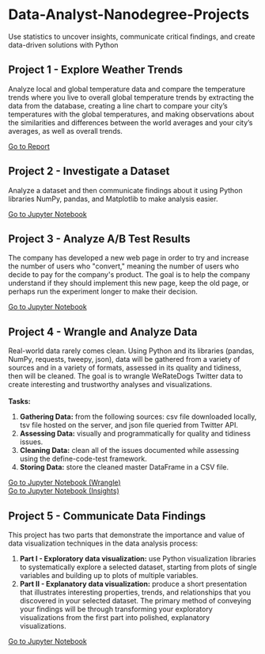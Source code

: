 # Data-Analyst-Nanodegree-Projects
Use statistics to uncover insights, communicate critical findings, and create data-driven solutions with Python

## Project 1 - Explore Weather Trends
Analyze local and global temperature data and compare the temperature trends where you live to overall global temperature trends by extracting the data from the 
database, creating a line chart to compare your city’s temperatures with the global temperatures, and making observations about the similarities and differences between 
the world averages and your city’s averages, as well as overall trends.

[Go to Report](Project-1_Explore-Weather-Trends/Project-1_Report.png)

## Project 2 - Investigate a Dataset
Analyze a dataset and then communicate findings about it using Python libraries NumPy, pandas, and Matplotlib to make analysis easier.

[Go to Jupyter Notebook](Project-2_Investigate-a-Dataset/Project-2_Investigate_a_Dataset.ipynb)

## Project 3 - Analyze A/B Test Results
The company has developed a new web page in order to try and increase the number of users who "convert," meaning the number of users who decide to pay for the company's 
product. The goal is to help the company understand if they should implement this new page, keep the old page, or perhaps run the experiment longer to make their 
decision.

[Go to Jupyter Notebook](Project-3_Analyze-AB-Test-Results/Project-3_Analyze_ab_test_results_notebook.ipynb)

## Project 4 - Wrangle and Analyze Data
Real-world data rarely comes clean. Using Python and its libraries (pandas, NumPy, requests, tweepy, json), data will be gathered from a variety of sources and in a 
variety of formats, assessed in its quality and tidiness, then will be cleaned. The goal is to wrangle WeRateDogs Twitter data to create interesting and trustworthy
analyses and visualizations.<br><br>
**Tasks:**
1. **Gathering Data:** from the following sources: csv file downloaded locally, tsv file hosted on the server, and json file queried from Twitter API.
2. **Assessing Data:** visually and programmatically for quality and tidiness issues.
3. **Cleaning Data:** clean all of the issues documented while assessing using the define-code-test framework.
4. **Storing Data:** store the cleaned master DataFrame in a CSV file.

[Go to Jupyter Notebook (Wrangle)](Project-4_Wrangle-and-Analyze-Data/Project-4_Insights.ipynb)<br>
[Go to Jupyter Notebook (Insights)](Project-4_Wrangle-and-Analyze-Data/Project-4_Wrangle.ipynb)

## Project 5 - Communicate Data Findings
This project has two parts that demonstrate the importance and value of data visualization techniques in the data analysis process:
1. **Part I - Exploratory data visualization:** use Python visualization libraries to systematically explore a selected dataset, starting from plots of single 
variables and building up to plots of multiple variables.
2. **Part II - Explanatory data visualization:** produce a short presentation that illustrates interesting properties, trends, and relationships that you discovered in 
your selected dataset. The primary method of conveying your findings will be through transforming your exploratory visualizations from the first part into polished, 
explanatory visualizations.

[Go to Jupyter Notebook](Project-5_Communicate-Data-Findings/Project-5_Analyze_ab_test_results_notebook.ipynb)
